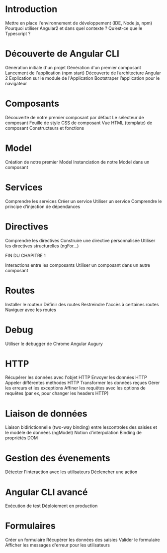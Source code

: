 # Introduction

Mettre en place l'environnement de développement (IDE, Node.js, npm)
Pourquoi utiliser Angular2 et dans quel contexte ?
Qu’est-ce que le Typescript ?

# Découverte de Angular CLI

Génération initiale d'un projet
Génération d'un premier composant
Lancement de l'application (npm start)
Découverte de l’architecture Angular 2
Explication sur le module de l'Application
Bootstraper l’application pour le navigateur

# Composants

Découverte de notre premier composant par défaut
Le sélecteur de composant
Feuille de style CSS de composant
Vue HTML (template) de composant
Constructeurs et fonctions

# Model

Création de notre premier Model
Instanciation de notre Model dans un composant

# Services

Comprendre les services
Créer un service
Utiliser un service
Comprendre le principe d'injection de dépendances

# Directives

Comprendre les directives
Construire une directive personnalisée
Utiliser les directives structurelles (ngFor...)

FIN DU CHAPITRE 1

Interactions entre les composants
Utiliser un composant dans un autre composant

# Routes

Installer le routeur
Définir des routes
Restreindre l'accès à certaines routes
Naviguer avec les routes

# Debug

Utiliser le debugger de Chrome Angular Augury

# HTTP

Récupérer les données avec l'objet HTTP
Envoyer les données HTTP
Appeler différentes méthodes HTTP
Transformer les données reçues
Gérer les erreurs et les exceptions
Affiner les requêtes avec les options de requêtes (par ex, pour changer les headers HTTP)

# Liaison de données

Liaison bidirictionnelle (two-way binding) entre lescontroles des saisies et le modèle de données (ngModel)
Notion d’interpolation
Binding de propriétés DOM

# Gestion des évenements

Détecter l'interaction avec les utilisateurs
Déclencher une action

# Angular CLI avancé

Exécution de test
Déploiement en production

# Formulaires

Créer un formulaire
Récupérer les données des saisies
Valider le formulaire
Afficher les messages d'erreur pour les utilisateurs
